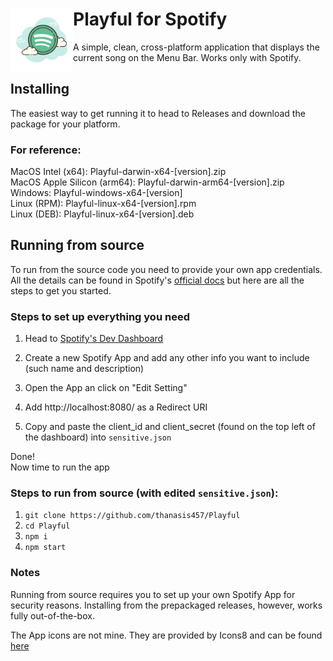 # <img src="icons/app.png" align="left" width="100" height="100"/> Playful for Spotify

A simple, clean, cross-platform application that displays the current song on the Menu Bar. Works only with Spotify.

## Installing

The easiest way to get running it to head to Releases and download the package for your platform.

### For reference:

MacOS Intel (x64): Playful-darwin-x64-[version].zip  
MacOS Apple Silicon (arm64): Playful-darwin-arm64-[version].zip  
Windows: Playful-windows-x64-[version]  
Linux (RPM): Playful-linux-x64-[version].rpm  
Linux (DEB): Playful-linux-x64-[version].deb

## Running from source

To run from the source code you need to provide your own app credentials. All the details can be found in Spotify's [official docs](https://developer.spotify.com/documentation/web-api/) but here are all the steps to get you started.

### Steps to set up everything you need

1. Head to [Spotify's Dev Dashboard](https://developer.spotify.com/dashboard)

2. Create a new Spotify App and add any other info you want to include (such name and description)

3. Open the App an click on "Edit Setting"

4. Add http://localhost:8080/ as a Redirect URI

5. Copy and paste the client_id and client_secret (found on the top left of the dashboard) into `sensitive.json`

Done!  
Now time to run the app

### Steps to run from source (with edited `sensitive.json`):

1. `git clone https://github.com/thanasis457/Playful`
2. `cd Playful`
3. `npm i`
4. `npm start`

### Notes

Running from source requires you to set up your own Spotify App for security reasons.
Installing from the prepackaged releases, however, works fully out-of-the-box.

The App icons are not mine. They are provided by Icons8 and can be found [here](https://icons8.com/icon/116726/spotify)